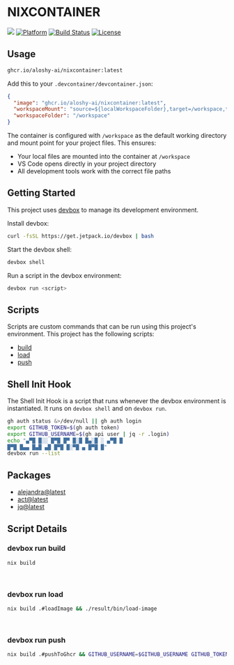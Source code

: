 # NIXCONTAINER

[![](https://img.shields.io/badge/aloshy.🅰🅸-000000.svg?style=for-the-badge)](https://aloshy.ai)
[![Platform](https://img.shields.io/badge/PLATFORM-DOCKER-2496ED.svg?style=for-the-badge&logo=docker)](https://github.com/aloshy-ai/nixcontainer)
[![Build Status](https://img.shields.io/badge/BUILD-PASSING-success.svg?style=for-the-badge&logo=github)](https://github.com/aloshy-ai/nixcontainer/actions)
[![License](https://img.shields.io/badge/LICENSE-MIT-yellow.svg?style=for-the-badge)](https://opensource.org/licenses/MIT)

## Usage

```sh
ghcr.io/aloshy-ai/nixcontainer:latest
```

Add this to your `.devcontainer/devcontainer.json`:

```json
{
  "image": "ghcr.io/aloshy-ai/nixcontainer:latest",
  "workspaceMount": "source=${localWorkspaceFolder},target=/workspace,type=bind,consistency=cached",
  "workspaceFolder": "/workspace"
}
```

The container is configured with `/workspace` as the default working directory and mount point for your project files. This ensures:
- Your local files are mounted into the container at `/workspace`
- VS Code opens directly in your project directory
- All development tools work with the correct file paths

<!-- gen-readme start - generated by https://github.com/jetify-com/devbox/ -->
## Getting Started
This project uses [devbox](https://github.com/jetify-com/devbox) to manage its development environment.

Install devbox:
```sh
curl -fsSL https://get.jetpack.io/devbox | bash
```

Start the devbox shell:
```sh 
devbox shell
```

Run a script in the devbox environment:
```sh
devbox run <script>
```
## Scripts
Scripts are custom commands that can be run using this project's environment. This project has the following scripts:

* [build](#devbox-run-build)
* [load](#devbox-run-load)
* [push](#devbox-run-push)

## Shell Init Hook
The Shell Init Hook is a script that runs whenever the devbox environment is instantiated. It runs 
on `devbox shell` and on `devbox run`.
```sh
gh auth status &>/dev/null || gh auth login
export GITHUB_TOKEN=$(gh auth token)
export GITHUB_USERNAME=$(gh api user | jq -r .login)
echo "▄▀█ █░░ █▀█ █▀ █░█ █▄░█ ░ ▄▀█ █
█▀█ █▄▄ █▄█ ▄█ █▀█ █░▀█ ▄ █▀█ █"
devbox run --list
```

## Packages

* [alejandra@latest](https://www.nixhub.io/packages/alejandra)
* [act@latest](https://www.nixhub.io/packages/act)
* [jq@latest](https://www.nixhub.io/packages/jq)

## Script Details

### devbox run build
```sh
nix build
```
&ensp;

### devbox run load
```sh
nix build .#loadImage && ./result/bin/load-image
```
&ensp;

### devbox run push
```sh
nix build .#pushToGhcr && GITHUB_USERNAME=$GITHUB_USERNAME GITHUB_TOKEN=$GITHUB_TOKEN ./result/bin/push-to-ghcr
```
&ensp;



<!-- gen-readme end -->
